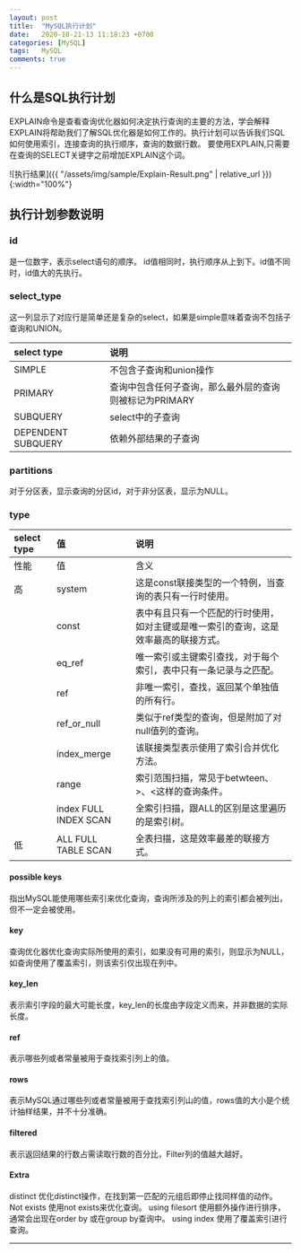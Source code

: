 ```yaml
---
layout: post
title:  "MySQL执行计划"
date:   2020-10-21-13 11:18:23 +0700
categories: [MySQL]
tags:   MySQL
comments: true
---
```


## 什么是SQL执行计划

EXPLAIN命令是查看查询优化器如何决定执行查询的主要的方法，学会解释EXPLAIN将帮助我们了解SQL优化器是如何工作的。执行计划可以告诉我们SQL如何使用索引，连接查询的执行顺序，查询的数据行数。
要使用EXPLAIN,只需要在查询的SELECT关键字之前增加EXPLAIN这个词。

![执行结果]({{ "/assets/img/sample/Explain-Result.png" | relative_url }}){:width="100%"}

## 执行计划参数说明


### id
是一位数字，表示select语句的顺序。
id值相同时，执行顺序从上到下。id值不同时，id值大的先执行。


### select_type

这一列显示了对应行是简单还是复杂的select，如果是simple意味着查询不包括子查询和UNION。

|select type            | 说明 |
|:---                   | :-----------------------------------------------------------|
| SIMPLE                |	不包含子查询和union操作|
| PRIMARY 	            | 查询中包含任何子查询，那么最外层的查询则被标记为PRIMARY|
| SUBQUERY 	            |select中的子查询|
| DEPENDENT SUBQUERY    | 依赖外部结果的子查询 |


### partitions

对于分区表，显示查询的分区id，对于非分区表，显示为NULL。

### type

|select type |值| 说明 |
|:---|  :---    | :-----------------------------------------------------------|
|性能|  值	 |含义|
|高	|system	 |这是const联接类型的一个特例，当查询的表只有一行时使用。|
|	|const	 |表中有且只有一个匹配的行时使用，如对主键或是唯一索引的查询，这是效率最高的联接方式。|
|	|eq_ref	 |唯一索引或主键索引查找，对于每个索引，表中只有一条记录与之匹配。|
|	|ref	 |非唯一索引，查找，返回某个单独值的所有行。
|	|ref_or_null	|类似于ref类型的查询，但是附加了对null值列的查询。|
|	|index_merge	|该联接类型表示使用了索引合并优化方法。|
|	|range	|索引范围扫描，常见于betwteen、>、<这样的查询条件。|
|	|index 	 FULL INDEX SCAN |全索引扫描，跟ALL的区别是这里遍历的是索引树。|
|低|	ALL	FULL TABLE SCAN |全表扫描，这是效率最差的联接方式。|


#### possible keys

指出MySQL能使用哪些索引来优化查询，查询所涉及的列上的索引都会被列出，但不一定会被使用。

#### key

查询优化器优化查询实际所使用的索引，如果没有可用的索引，则显示为NULL，如查询使用了覆盖索引，则该索引仅出现在列中。

#### key_len

表示索引字段的最大可能长度，key_len的长度由字段定义而来，并非数据的实际长度。

#### ref

表示哪些列或者常量被用于查找索引列上的值。

#### rows
表示MySQL通过哪些列或者常量被用于查找索引列山的值，rows值的大小是个统计抽样结果，并不十分准确。

#### filtered
表示返回结果的行数占需读取行数的百分比，Filter列的值越大越好。

#### Extra
distinct	优化distinct操作，在找到第一匹配的元组后即停止找同样值的动作。
Not exists	使用not exists来优化查询。
using filesort 	使用额外操作进行排序，通常会出现在order by 或在group by查询中。
using index	使用了覆盖索引进行查询。



------